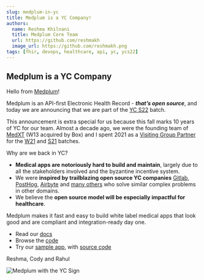 ```yaml
---
slug: medplum-in-yc
title: Medplum is a YC Company!
authors:
  name: Reshma Khilnani
  title: Medplum Core Team
  url: https://github.com/reshmakh
  image_url: https://github.com/reshmakh.png
tags: [fhir, devops, healthcare, api, yc, ycs22]
---
```


## Medplum is a YC Company

Hello from [Medplum](https://www.medplum.com/)!

Medplum is an API-first Electronic Health Record - _**that’s open source**_, and today we are announcing that we are part of the [YC S22](https://www.ycombinator.com/companies/?batch=S22) batch.

This announcement is extra special for us because this fall marks 10 years of YC for our team.  Almost a decade ago, we were the founding team of [MedXT](https://www.ycombinator.com/companies/medxt) (W13 acquired by Box) and I spent 2021 as a [Visiting Group Partner](https://www.ycombinator.com/blog/welcome-w21-visiting-group-partners/) for the [W21](https://www.ycombinator.com/companies?batch=W21) and [S21](https://www.ycombinator.com/companies?batch=S21) batches.

Why are we back in YC?

* **Medical apps are notoriously hard to build and maintain**, largely due to all the stakeholders involved and the byzantine incentive system.  
* We were **inspired by trailblazing open source YC companies** [Gitlab](https://about.gitlab.com/), [PostHog](https://posthog.com/), [Airbyte](https://airbyte.com/) and [many others](https://www.ycombinator.com/companies/?tags=Open%20Source) who solve similar complex problems in other domains.
* We believe the **open source model will be especially impactful for healthcare**.

Medplum makes it fast and easy to build white label medical apps that look good and are compliant and integration-ready day one.

* Read our [docs](https://www.medplum.com/docs/)
* Browse the [code](https://github.com/medplum)
* Try our [sample app](https://foomedical.com/), with [source code](https://github.com/medplum/foomedical)

Reshma, Cody and Rahul

![Medplum with the YC Sign](/img/blog/medplum-yc-sign.jpg)